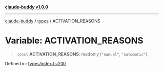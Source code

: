[**claude-buddy v1.0.0**](../../README.md)

***

[claude-buddy](../../modules.md) / [types](../README.md) / ACTIVATION\_REASONS

# Variable: ACTIVATION\_REASONS

> `const` **ACTIVATION\_REASONS**: readonly \[`"manual"`, `"automatic"`\]

Defined in: [types/index.ts:200](https://github.com/gsetsero/assistant-integration/blob/911ddf7680199ad668404c191ed66335473fdc65/claude-buddy/src/types/index.ts#L200)

